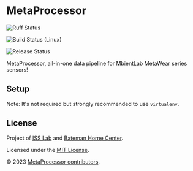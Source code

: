 # MetaProcessor

![Ruff Status](https://github.com/MetaProcessor/MetaProcessor/actions/workflows/ruff.yml/badge.svg)

![Build Status (Linux)](https://github.com/MetaProcessor/MetaProcessor/actions/workflows/build-linux.yml/badge.svg)

![Release Status](https://github.com/MetaProcessor/MetaProcessor/actions/workflows/release.yml/badge.svg)

MetaProcessor, all-in-one data pipeline for MbientLab MetaWear series sensors!

## Setup

Note: It's not required but strongly recommended to use `virtualenv`.

## License

Project of [ISS Lab](https://iss.mech.utah.edu/) and [Bateman Horne Center](https://batemanhornecenter.org/).

Licensed under the [MIT License](/license.md).

&copy; 2023 [MetaProcessor contributors](https://github.com/metaprocessor/metaprocessor/graphs/contributors).
